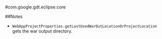 #com.google.gdt.eclipse.core

##Notes

* `WebAppProjectProperties.getLastUsedWarOutLocationOrProjectLocation` gets the war output directory. 
